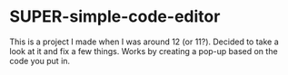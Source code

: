 # SUPER-simple-code-editor
This is a project I made when I was around 12 (or 11?). Decided to take a look at it and fix a few things. Works by creating a pop-up based on the code you put in.

